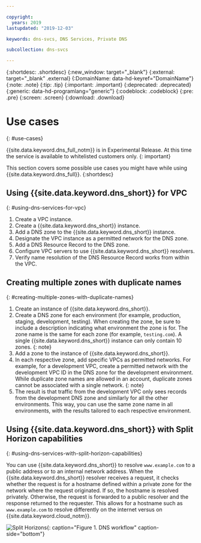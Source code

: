 ```yaml
---

copyright:
  years: 2019
lastupdated: "2019-12-03"

keywords: dns-svcs, DNS Services, Private DNS

subcollection: dns-svcs

---
```



{:shortdesc: .shortdesc}
{:new_window: target="_blank"}
{:external: target="_blank" .external}
{:DomainName: data-hd-keyref="DomainName"}
{:note: .note}
{:tip: .tip}
{:important: .important}
{:deprecated: .deprecated}
{:generic: data-hd-programlang="generic"}
{:codeblock: .codeblock}
{:pre: .pre}
{:screen: .screen}
{:download: .download}

# Use cases
{: #use-cases}

{{site.data.keyword.dns_full_notm}} is in Experimental Release. At this time the service is available to whitelisted customers only.
{: important}

This section covers some possible use cases you might have while using {{site.data.keyword.dns_full}}.
{:shortdesc}

## Using {{site.data.keyword.dns_short}} for VPC
{: #using-dns-services-for-vpc}

  1. Create a VPC instance.
  2. Create a {{site.data.keyword.dns_short}} instance.
  3. Add a DNS zone to the {{site.data.keyword.dns_short}} instance.
  4. Designate the VPC instance as a permitted network for the DNS zone.
  5. Add a DNS Resource Record to the DNS zone.
  6. Configure VPC servers to use {{site.data.keyword.dns_short}} resolvers.
  7. Verify name resolution of the DNS Resource Record works from within the VPC.


## Creating multiple zones with duplicate names
{: #creating-multiple-zones-with-duplicate-names}

  1. Create an instance of {{site.data.keyword.dns_short}}.
  2. Create a DNS zone for each environment (for example, production, staging, development, testing). When creating the zone, be sure to include a description indicating what environment the zone is for. The zone name is the same for each zone (for example, `testing.com`). 
     A single {{site.data.keyword.dns_short}} instance can only contain 10 zones.
     {: note}
  3. Add a zone to the instance of {{site.data.keyword.dns_short}}.
  4. In each respective zone, add specific VPCs as permitted networks. For example, for a development VPC, create a permitted network with the development VPC ID in the DNS zone for the development environment.
     While duplicate zone names are allowed in an account, duplicate zones cannot be associated with a single network.
     {: note}
  5. The result is that traffic from the development VPC only sees records from the development DNS zone and similarly for all the other environments. This way, you can use the same zone name in all environments, with the results tailored to each respective environment.

## Using {{site.data.keyword.dns_short}} with Split Horizon capabilities
{: #using-dns-services-with-split-horizon-capabilities}

You can use {{site.data.keyword.dns_short}} to resolve `www.example.com` to a public address or to an internal network address. When the {{site.data.keyword.dns_short}} resolver receives a request, it checks whether the request is for a hostname defined within a private zone for the network where the request originated. If so, the hostname is resolved privately. Otherwise, the request is forwarded to a public resolver and the response returned to the requester. This allows for a hostname such as `www.example.com` to resolve differently on the internet versus on {{site.data.keyword.cloud_notm}}.

![Split Horizons](images/dns-svcs-overview.png "Split horizons image"){: caption="Figure 1. DNS workflow" caption-side="bottom"}
